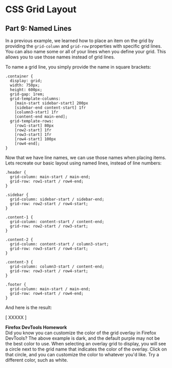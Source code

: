 # CSS Grid Layout
## Part 9: Named Lines

In a previous example, we learned how to place an item on the grid by providing the `grid-column` and `grid-row` properties with specific grid lines. You can also name some or all of your lines when you define your grid. This allows you to use those names instead of grid lines. 

To name a grid line, you simply provide the name in square brackets:

```
.container {
  display: grid;
  width: 750px;
  height: 600px;
  grid-gap: 1rem;
  grid-template-columns:
    [main-start sidebar-start] 200px
    [sidebar-end content-start] 1fr
    [column3-start] 1fr
    [content-end main-end];
  grid-template-rows:
    [row1-start] 80px
    [row2-start] 1fr
    [row3-start] 1fr
    [row4-start] 100px
    [row4-end];
}
```

Now that we have line names, we can use those names when placing items. Lets recreate our basic layout using named lines, instead of line numbers:

```
.header {
  grid-column: main-start / main-end;
  grid-row: row1-start / row4-end;
}

.sidebar {
  grid-column: sidebar-start / sidebar-end;
  grid-row: row2-start / row4-start;
}

.content-1 {
  grid-column: content-start / content-end;
  grid-row: row2-start / row3-start;
}

.content-2 {
  grid-column: content-start / column3-start;
  grid-row: row3-start / row4-start;
}

.content-3 {
  grid-column: column3-start / content-end;
  grid-row: row3-start / row4-start;
}

.footer {
  grid-column: main-start / main-end;
  grid-row: row4-start / row4-end;
}
```

And here is the result:

[ XXXXX ]

**Firefox DevTools Homework**  
Did you know you can customize the color of the grid overlay in Firefox DevTools? The above example is dark, and the default purple may not be the best color to use. When selecting an overlay grid to display, you will see a circle next to the grid name that indicates the color of the overlay. Click on that circle, and you can customize the color to whatever you'd like. Try a different color, such as white.
